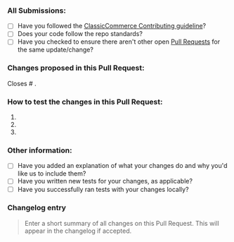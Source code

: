 ### All Submissions:

* [ ] Have you followed the [ClassicCommerce Contributing guideline](https://github.com/ClassicPress-research/classic-commerce/blob/master/.github/CONTRIBUTING.md)?
* [ ] Does your code follow the repo standards?
* [ ] Have you checked to ensure there aren't other open [Pull Requests](../../pulls) for the same update/change?

<!-- Mark completed items with an [x] -->

<!-- You can erase any parts of this template not applicable to your Pull Request. -->

### Changes proposed in this Pull Request:

<!-- Describe the changes made to this Pull Request, and the reason for such changes. -->

Closes # .

### How to test the changes in this Pull Request:

1.
2.
3.

### Other information:

* [ ] Have you added an explanation of what your changes do and why you'd like us to include them?
* [ ] Have you written new tests for your changes, as applicable?
* [ ] Have you successfully ran tests with your changes locally?

<!-- Mark completed items with an [x] -->

### Changelog entry

> Enter a short summary of all changes on this Pull Request. This will appear in the changelog if accepted.
